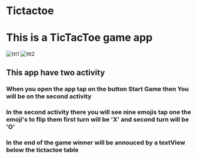 # Tictactoe
# This is a TicTacToe game app 
![ttt1](https://user-images.githubusercontent.com/41925285/43834526-021e1b0e-9b2c-11e8-98cb-0846af5afe87.png)             ![ttt2](https://user-images.githubusercontent.com/41925285/43834559-1ae8733c-9b2c-11e8-9557-b5a421d7ad15.png)


## This app have two activity 
### When you open the app tap on the button Start Game then You will be on the second activity
### In the second activity there you will see nine emojis tap one the emoji's to flip them first turn will be 'X' and second turn will be 'O'
### In the end of the game winner will be annouced by a textView below the tictactoe table 
